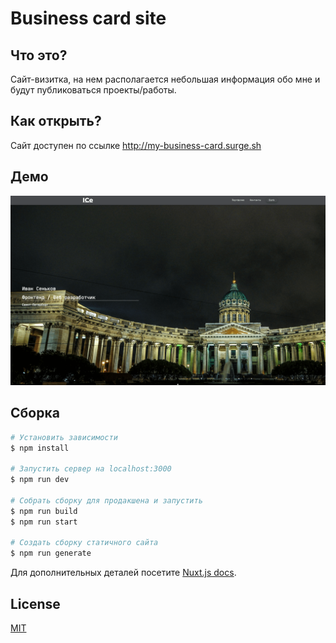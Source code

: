# Business card site
## Что это?
Сайт-визитка, на нем располагается небольшая информация обо мне и будут публиковаться проекты/работы.

## Как открыть?
Сайт доступен по ссылке http://my-business-card.surge.sh

## Демо 
![Main page](https://github.com/IvanCen/mysite-nuxt/blob/master/static/images/main_pic.png "Скрин главной страницы")



## Сборка

```bash
# Установить зависимости
$ npm install

# Запустить сервер на localhost:3000
$ npm run dev

# Собрать сборку для продакшена и запустить
$ npm run build
$ npm run start

# Создать сборку статичного сайта
$ npm run generate
```

Для дополнительных деталей посетите [Nuxt.js docs](https://nuxtjs.org).

## License
[MIT](LICENSE)
